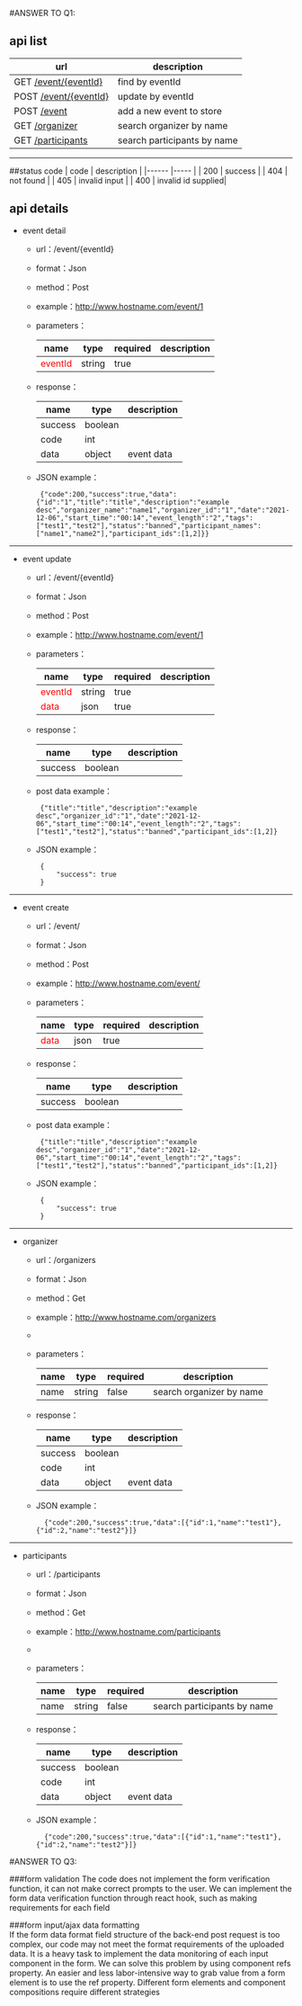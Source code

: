 #ANSWER TO Q1:

## api list

|  url  | description |
|------ |----- |
| GET [/event/{eventId}](#event)| find by eventId|
| POST [/event/{eventId}](#event_update)| update by eventId|
| POST [/event](#event_create) | add a new event to store|
| GET [/organizer](#organizer) | search organizer by name|
| GET [/participants](#participants) | search participants by name|

***
##status code
| code  | description |
|------ |----- |
|   200   | success |
|   404   | not found |
|   405   | invalid input |
|   400 | invalid id supplied|

## api details
* <span id = "event">event detail</span>

    * url：/event/{eventId}

    * format：Json

    * method：Post

    * example：http://www.hostname.com/event/1
  
    * parameters：

      | name | type | required |description|
        |----- |------| ---- |----|
      |<font color=red>eventId | string |true|
    
    * response：

      | name | type |description| 
        |----- |------|----|
      | success | boolean|
      | code | int|
      |data | object|event data|

    * JSON example：

           {"code":200,"success":true,"data":{"id":"1","title":"title","description":"example desc","organizer_name":"name1","organizer_id":"1","date":"2021-12-06","start_time":"00:14","event_length":"2","tags":["test1","test2"],"status":"banned","participant_names":["name1","name2"],"participant_ids":[1,2]}}

 
---

* <span id = "event_update">event update</span>

    * url：/event/{eventId}

    * format：Json

    * method：Post

    * example：http://www.hostname.com/event/1

    * parameters：

      | name | type | required |description|
        |----- |------| ---- |----|
      |<font color=red>eventId | string |true||
      |<font color=red>data | json |true||

    * response：

      | name | type |description|
      |----- |------|----|
      | success | boolean|

    * post data example：

           {"title":"title","description":"example desc","organizer_id":"1","date":"2021-12-06","start_time":"00:14","event_length":"2","tags":["test1","test2"],"status":"banned","participant_ids":[1,2]}

    * JSON example：

           {
               "success": true
           }

 
---

* <span id = "event_create">event create</span>

    * url：/event/

    * format：Json

    * method：Post

    * example：http://www.hostname.com/event/

    * parameters：

      | name | type | required |description|
        |----- |------| ---- |----|
      |<font color=red>data | json |true||

    * response：

      | name | type |description|
        |----- |------|----|
      | success | boolean|

    * post data example：

           {"title":"title","description":"example desc","organizer_id":"1","date":"2021-12-06","start_time":"00:14","event_length":"2","tags":["test1","test2"],"status":"banned","participant_ids":[1,2]}

    * JSON example：

           {
               "success": true
           }

---
* <span id = "organizer">organizer</span>

    * url：/organizers

    * format：Json

    * method：Get

    * example：http://www.hostname.com/organizers
    *
    * parameters：

      | name | type | required |description|
        |----- |------| ---- |----|
      |name | string |false|search organizer by name|

    * response：

      | name | type |description| 
        |----- |------|----|
      | success | boolean|
      | code | int|
      |data | object|event data|

    * JSON example：

            {"code":200,"success":true,"data":[{"id":1,"name":"test1"},{"id":2,"name":"test2"}]}

---
* <span id = "participants">participants</span>

    * url：/participants

    * format：Json

    * method：Get

    * example：http://www.hostname.com/participants
    * 
    * parameters：

      | name | type | required |description|
        |----- |------| ---- |----|
      |name | string |false|search participants by name|

    * response：

      | name | type |description| 
        |----- |------|----|
      | success | boolean|
      | code | int|
      |data | object|event data|

    * JSON example：
  
            {"code":200,"success":true,"data":[{"id":1,"name":"test1"},{"id":2,"name":"test2"}]}



#ANSWER TO Q3:

###form validation
The code does not implement the form verification function, it can not make correct prompts to the user.
We can implement the form data verification function through react hook, such as making requirements for each field

###form input/ajax data formatting    
If the form data format field structure of the back-end post request is too complex, 
our code may not meet the format requirements of the uploaded data.
It is a heavy task to implement the data monitoring of each input component in the form.
We can solve this problem by using component refs property. 
An easier and less labor-intensive way to grab value from a form element is to use the ref property. Different form elements and component compositions require different strategies
